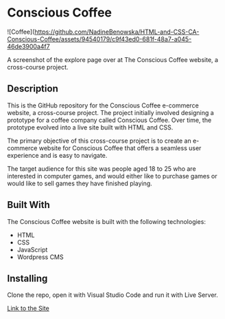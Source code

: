 # Conscious Coffee

![Coffee](https://github.com/NadineBenowska/HTML-and-CSS-CA-Conscious-Coffee/assets/94540179/c9f43ed0-681f-48a7-a045-46de3900a4f7

A screenshot of the explore page over at The Conscious Coffee website, a cross-course project. 

## Description

This is the GitHub repository for the Conscious Coffee e-commerce website, a cross-course project. The project initially involved designing a prototype for a coffee company called Conscious Coffee. Over time, the prototype evolved into a live site built with HTML and CSS.

The primary objective of this cross-course project is to create an e-commerce website for Conscious Coffee that offers a seamless user experience and is easy to navigate. 

The target audience for this site was people aged 18 to 25 who are interested in computer games, and would either like to purchase games or would like to sell games they have finished playing.

## Built With


The Conscious Coffee website is built with the following technologies:

- HTML
- CSS
- JavaScript
- Wordpress CMS

## Installing

Clone the repo, open it with Visual Studio Code and run it with Live Server.

[Link to the Site](http://html-and-css-ca-conscious-coffee.netlify.app)  